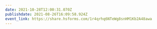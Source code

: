 ```yaml
---
date: 2021-10-28T12:00:31.070Z
publishdate: 2021-08-26T16:09:58.924Z
event_link: https://share.hsforms.com/1r4qrhq6NTeWg8snHM1Kb2A48awa
---
```

